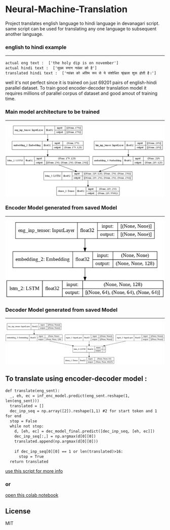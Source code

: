 # Neural-Machine-Translation
Project translates english language to hindi language in devanagari script. same script can be used for translating any one language to subsequent another language.

### english to hindi example
----
```
actual eng text :  ['the holy dip is on november']
actual hindi text :  ['मुख्य स्नान नवंबर को है']
translated hindi text :  ['नवंबर को अंतिम रूप से ये संशोधित श्रृंखला शुरू होती है।']
```
well it's not perfect since it is trained on just 69201 pairs of english-hindi parallel dataset. To train good encoder-decoder translation model it requires millions of parallel corpus of dataset and good amout of training time.

### Main model architecture to be trained
----
![Main Model to be trained](https://github.com/ravis2114/Neural-Machine-Translation/blob/main/model_images/model.png)

### Encoder Model generated from saved Model
----
![Encoder Model generated from saved Model](https://github.com/ravis2114/Neural-Machine-Translation/blob/main/model_images/encoder_model.png)

### Decoder Model generated from saved Model
----
![Decoder Model generated from saved Model](https://github.com/ravis2114/Neural-Machine-Translation/blob/main/model_images/decoder_model.png)


To translate using encoder-decoder model :
----
```
def translate(eng_sent):
  _, eh, ec = inf_enc_model.predict(eng_sent.reshape(1, len(eng_sent)))
  translated = []
  dec_inp_seq = np.array([2]).reshape(1,1) #2 for start token and 1 for end
  stop = False
  while not stop:
    d, [eh, ec] = dec_model_final.predict([dec_inp_seq, [eh, ec]])
    dec_inp_seq[:,] = np.argmax(d[0][0])
    translated.append(np.argmax(d[0][0]))

    if dec_inp_seq[0][0] == 1 or len(translated)>16:
      stop = True
  return translated
```
[use this script for more info][link1]
### or
[open this colab notebook][link2]




[link1]: <https://github.com/ravis2114/Neural-Machine-Translation/blob/main/encoder_decoder.py>
[link2]: <https://colab.research.google.com/github/ravis2114/Neural-Machine-Translation/blob/main/neural_machine_translation.ipynb>

License
----
MIT

